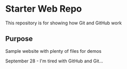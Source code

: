 # Starter Web Repo

This repository is for showing how Git and GitHub work

## Purpose

Sample website with plenty of files for demos

September 28 - I'm tired with GitHub and Git...